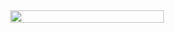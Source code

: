 <div style="display: flex; flex-direction: column; justify-content: space-between;">


<div style="width:100%;" align="center">
        <img style="width:70%;" align="center" id="coding-stats-weekly" src="https://streak-stats.demolab.com?user=WoodyMas&theme=tokyonight&date_format=j%20M%5B%20Y%5D&mode=weekly">        
</div>
</div>



<!--        <img src="https://media.giphy.com/media/o0vwzuFwCGAFO/giphy.gif" alt="coding-gif"> -->
